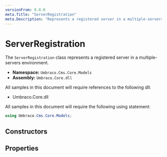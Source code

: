 ```yaml
---
versionFrom: 9.0.0
meta.Title: "ServerRegistration"
meta.Description: "Represents a registered server in a multiple-servers environment."
---
```


# ServerRegistration
The `ServerRegistration` class represents a registered server in a multiple-servers environment.

* **Namespace:** `Umbraco.Cms.Core.Models`
* **Assembly:** `Umbraco.Core.dll`

All samples in this document will require references to the following dll:

* Umbraco.Core.dll

All samples in this document will require the following using statement:

```csharp
using Umbraco.Cms.Core.Models;
```

## Constructors

## Properties


